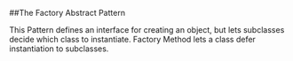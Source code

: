 ##The Factory Abstract Pattern

This Pattern defines an interface
for creating an object, but lets subclasses decide which
class to instantiate. Factory Method lets a class defer
instantiation to subclasses.